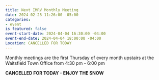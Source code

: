 ```yaml
---
title: Next IMRV Monthly Meeting
date: 2024-02-25 11:26:00 -05:00
categories:
- event
is featured: false
event-start-date: 2024-04-04 16:30:00 -04:00
event-end-date: 2024-04-04 18:00:00 -04:00
Location: CANCELLED FOR TODAY
---
```


Monthly meetings are the first Thursday of every month upstairs at the Waitsfield Town Office from 4:30 pm - 6:00 pm 

**CANCELLED FOR TODAY - ENJOY THE SNOW**